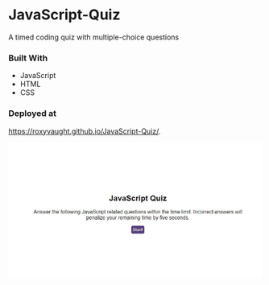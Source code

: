 # JavaScript-Quiz
A timed coding quiz with multiple-choice questions

### Built With 
* JavaScript
* HTML
* CSS 

### Deployed at 
https://roxyvaught.github.io/JavaScript-Quiz/.

<img src = screenshot.JPG />
